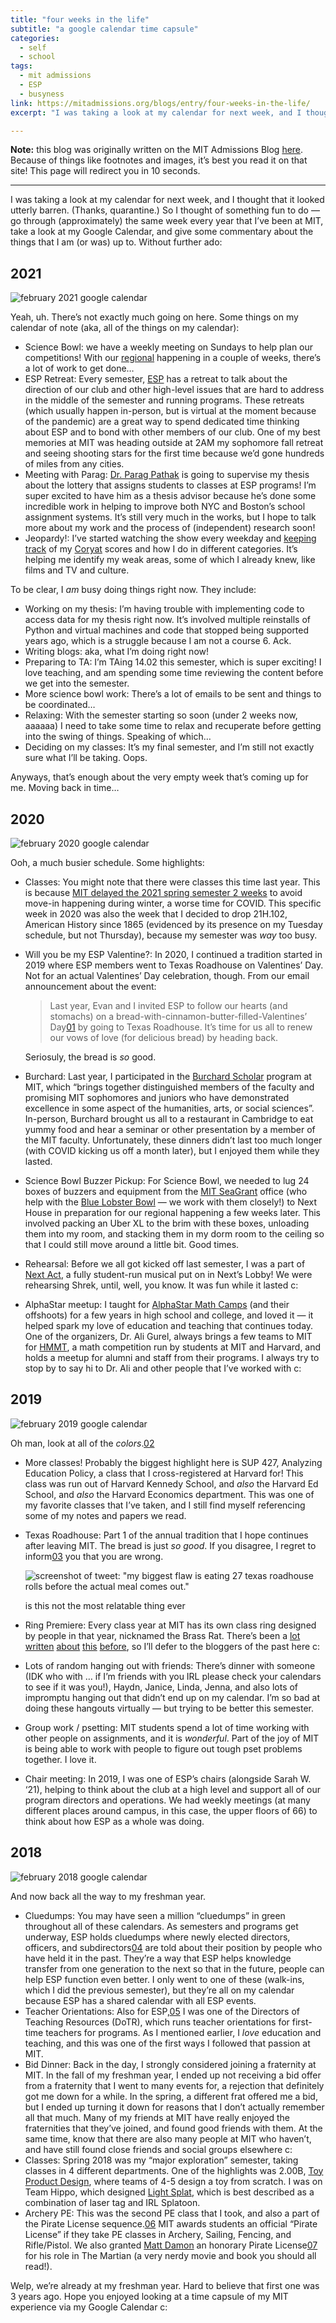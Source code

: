 ```yaml
---
title: "four weeks in the life"
subtitle: "a google calendar time capsule"
categories:
  - self
  - school
tags:
  - mit admissions
  - ESP
  - busyness
link: https://mitadmissions.org/blogs/entry/four-weeks-in-the-life/
excerpt: "I was taking a look at my calendar for next week, and I thought that it looked utterly barren. (Thanks, quarantine.) So I thought of something fun to do — go through (approximately) the same week every year that I’ve been at MIT, take a look at my Google Calendar, and give some commentary about the things that I am (or was) up to. Without further ado..."

---
```


<div class="notice--warning"><b>Note:</b> this blog was originally written on the MIT Admissions Blog <a href="https://mitadmissions.org/blogs/entry/four-weeks-in-the-life/">here</a>. Because of things like footnotes and images, it’s best you read it on that site! This page will redirect you in 10 seconds.</div> <meta http-equiv="refresh" content="10;URL=https://mitadmissions.org/blogs/entry/four-weeks-in-the-life/">

---

I was taking a look at my calendar for next week, and I thought that it looked utterly barren. (Thanks, quarantine.) So I thought of something fun to do — go through (approximately) the same week every year that I’ve been at MIT, take a look at my Google Calendar, and give some commentary about the things that I am (or was) up to. Without further ado:

## 2021

![february 2021 google calendar](https://mitadmissions.org/wp-content/uploads/2021/02/2021-1000x536.png)

Yeah, uh. There’s not exactly much going on here. Some things on my calendar of note (aka, all of the things on my calendar):

- Science Bowl: we have a weekly meeting on Sundays to help plan our competitions! With our [regional](https://science.osti.gov/wdts/nsb/Regional-Competitions/Middle-School-Regionals/MA_ME_NH_VT_Northeast-Regional-Middle-School-Science-Bowl) happening in a couple of weeks, there’s a lot of work to get done…
- ESP Retreat: Every semester, [ESP](https://esp.mit.edu/learn/index.html) has a retreat to talk about the direction of our club and other high-level issues that are hard to address in the middle of the semester and running programs. These retreats (which usually happen in-person, but is virtual at the moment because of the pandemic) are a great way to spend dedicated time thinking about ESP and to bond with other members of our club. One of my best memories at MIT was heading outside at 2AM my sophomore fall retreat and seeing shooting stars for the first time because we’d gone hundreds of miles from any cities.
- Meeting with Parag: [Dr. Parag Pathak](https://economics.mit.edu/faculty/ppathak) is going to supervise my thesis about the lottery that assigns students to classes at ESP programs! I’m super excited to have him as a thesis advisor because he’s done some incredible work in helping to improve both NYC and Boston’s school assignment systems. It’s still very much in the works, but I hope to talk more about my work and the process of (independent) research soon!
- Jeopardy!: I’ve started watching the show every weekday and [keeping track](https://j-scorer.com/) of my [Coryat](https://j-archive.com/help.php#coryatscore) scores and how I do in different categories. It’s helping me identify my weak areas, some of which I already knew, like films and TV and culture.

To be clear, I *am* busy doing things right now. They include:

- Working on my thesis: I’m having trouble with implementing code to access data for my thesis right now. It’s involved multiple reinstalls of Python and virtual machines and code that stopped being supported years ago, which is a struggle because I am not a course 6. Ack.
- Writing blogs: aka, what I’m doing right now!
- Preparing to TA: I’m TAing 14.02 this semester, which is super exciting! I love teaching, and am spending some time reviewing the content before we get into the semester.
- More science bowl work: There’s a lot of emails to be sent and things to be coordinated…
- Relaxing: With the semester starting so soon (under 2 weeks now, aaaaaa) I need to take some time to relax and recuperate before getting into the swing of things. Speaking of which…
- Deciding on my classes: It’s my final semester, and I’m still not exactly sure what I’ll be taking. Oops.

Anyways, that’s enough about the very empty week that’s coming up for me. Moving back in time…

## 2020

![february 2020 google calendar](https://mitadmissions.org/wp-content/uploads/2021/02/2020-1000x572.png)

Ooh, a much busier schedule. Some highlights:

- Classes: You might note that there were classes this time last year. This is because [MIT delayed the 2021 spring semester 2 weeks](https://thetech.com/2020/10/28/spring-2021-calendar) to avoid move-in happening during winter, a worse time for COVID. This specific week in 2020 was also the week that I decided to drop 21H.102, American History since 1865 (evidenced by its presence on my Tuesday schedule, but not Thursday), because my semester was *way* too busy.

- Will you be my ESP Valentine?: In 2020, I continued a tradition started in 2019 where ESP members went to Texas Roadhouse on Valentines’ Day. Not for an actual Valentines’ Day celebration, though. From our email announcement about the event:

  > Last year, Evan and I invited ESP to follow our hearts (and stomachs) on a bread-with-cinnamon-butter-filled-Valentines’ Day⁠[01](https://mitadmissions.org/blogs/entry/four-weeks-in-the-life/#annotation-1) by going to Texas Roadhouse. It’s time for us all to renew our vows of love (for delicious bread) by heading back.

  Seriosuly, the bread is *so* good.

- Burchard: Last year, I participated in the [Burchard Scholar](https://shass.mit.edu/undergraduate/scholarships/burchard) program at MIT, which “brings together distinguished members of the faculty and promising MIT sophomores and juniors who have demonstrated excellence in some aspect of the humanities, arts, or social sciences”. In-person, Burchard brought us all to a restaurant in Cambridge to eat yummy food and hear a seminar or other presentation by a member of the MIT faculty. Unfortunately, these dinners didn’t last too much longer (with COVID kicking us off a month later), but I enjoyed them while they lasted.

- Science Bowl Buzzer Pickup: For Science Bowl, we needed to lug 24 boxes of buzzers and equipment from the [MIT SeaGrant](https://seagrant.mit.edu/) office (who help with the [Blue Lobster Bowl](https://seagrant.mit.edu/blue-lobster-bowl/) — we work with them closely!) to Next House in preparation for our regional happening a few weeks later. This involved packing an Uber XL to the brim with these boxes, unloading them into my room, and stacking them in my dorm room to the ceiling so that I could still move around a little bit. Good times.

- Rehearsal: Before we all got kicked off last semester, I was a part of [Next Act](http://nextact.mit.edu/), a fully student-run musical put on in Next’s Lobby! We were rehearsing Shrek, until, well, you know. It was fun while it lasted c:

- AlphaStar meetup: I taught for [AlphaStar Math Camps](https://alphastar.academy/) (and their offshoots) for a few years in high school and college, and loved it — it helped spark my love of education and teaching that continues today. One of the organizers, Dr. Ali Gurel, always brings a few teams to MIT for [HMMT](https://www.hmmt.org/), a math competition run by students at MIT and Harvard, and holds a meetup for alumni and staff from their programs. I always try to stop by to say hi to Dr. Ali and other people that I’ve worked with c:

## 2019

![february 2019 google calendar](https://mitadmissions.org/wp-content/uploads/2021/02/2019-1000x565.png)

Oh man, look at all of the *colors*.⁠[02](https://mitadmissions.org/blogs/entry/four-weeks-in-the-life/#annotation-2)

- More classes! Probably the biggest highlight here is SUP 427, Analyzing Education Policy, a class that I cross-registered at Harvard for! This class was run out of Harvard Kennedy School, and *also* the Harvard Ed School, and *also* the Harvard Economics department. This was one of my favorite classes that I’ve taken, and I still find myself referencing some of my notes and papers we read.

- Texas Roadhouse: Part 1 of the annual tradition that I hope continues after leaving MIT. The bread is just *so good*. If you disagree, I regret to inform⁠[03](https://mitadmissions.org/blogs/entry/four-weeks-in-the-life/#annotation-3) you that you are wrong.

  

  ![screenshot of tweet: "my biggest flaw is eating 27 texas roadhouse rolls before the actual meal comes out."](https://mitadmissions.org/wp-content/uploads/2021/02/image-1.png)

  is this not the most relatable thing ever

- Ring Premiere: Every class year at MIT has its own class ring designed by people in that year, nicknamed the Brass Rat. There’s been a [lot](https://mitadmissions.org/blogs/entry/2022-ring-premiere/) [written](https://mitadmissions.org/blogs/entry/class-of-2020-ring-premiere/) [about](https://mitadmissions.org/blogs/entry/put_a_ring_on_it/) [this](https://mitadmissions.org/blogs/entry/history-of-the-brass-rat/) [before](https://mitadmissions.org/help/faq/brass-rat/), so I’ll defer to the bloggers of the past here c:

- Lots of random hanging out with friends: There’s dinner with someone (IDK who with … if I’m friends with you IRL please check your calendars to see if it was you!), Haydn, Janice, Linda, Jenna, and also lots of impromptu hanging out that didn’t end up on my calendar. I’m so bad at doing these hangouts virtually — but trying to be better this semester.

- Group work / psetting: MIT students spend a lot of time working with other people on assignments, and it is *wonderful*. Part of the joy of MIT is being able to work with people to figure out tough pset problems together. I love it.

- Chair meeting: In 2019, I was one of ESP’s chairs (alongside Sarah W. ‘21), helping to think about the club at a high level and support all of our program directors and operations. We had weekly meetings (at many different places around campus, in this case, the upper floors of 66) to think about how ESP as a whole was doing.

## 2018

![february 2018 google calendar](https://mitadmissions.org/wp-content/uploads/2021/02/2018-1000x572.png)

And now back all the way to my freshman year.

- Cluedumps: You may have seen a million “cluedumps” in green throughout all of these calendars. As semesters and programs get underway, ESP holds cluedumps where newly elected directors, officers, and subdirectors⁠[04](https://mitadmissions.org/blogs/entry/four-weeks-in-the-life/#annotation-4) are told about their position by people who have held it in the past. They’re a way that ESP helps knowledge transfer from one generation to the next so that in the future, people can help ESP function even better. I only went to one of these (walk-ins, which I did the previous semester), but they’re all on my calendar because ESP has a shared calendar with all ESP events.
- Teacher Orientations: Also for ESP,⁠[05](https://mitadmissions.org/blogs/entry/four-weeks-in-the-life/#annotation-5) I was one of the Directors of Teaching Resources (DoTR), which runs teacher orientations for first-time teachers for programs. As I mentioned earlier, I *love* education and teaching, and this was one of the first ways I followed that passion at MIT.
- Bid Dinner: Back in the day, I strongly considered joining a fraternity at MIT. In the fall of my freshman year, I ended up not receiving a bid offer from a fraternity that I went to many events for, a rejection that definitely got me down for a while. In the spring, a different frat offered me a bid, but I ended up turning it down for reasons that I don’t actually remember all that much. Many of my friends at MIT have really enjoyed the fraternities that they’ve joined, and found good friends with them. At the same time, know that there are also many people at MIT who haven’t, and have still found close friends and social groups elsewhere c:
- Classes: Spring 2018 was my “major exploration” semester, taking classes in 4 different departments. One of the highlights was 2.00B, [Toy Product Design](http://web.mit.edu/2.00b/www/), where teams of 4-5 design a toy from scratch. I was on Team Hippo, which designed [Light Splat](http://web.mit.edu/2.00b/toy_museum/2018/index.html), which is best described as a combination of laser tag and IRL Splatoon.
- Archery PE: This was the second PE class that I took, and also a part of the Pirate License sequence.⁠[06](https://mitadmissions.org/blogs/entry/four-weeks-in-the-life/#annotation-6) MIT awards students an official “Pirate License” if they take PE classes in Archery, Sailing, Fencing, and Rifle/Pistol. We also granted [Matt Damon](https://alum.mit.edu/slice/arrrr-mit-pirates-and-matt-damon-certified) an honorary Pirate License⁠[07](https://mitadmissions.org/blogs/entry/four-weeks-in-the-life/#annotation-7) for his role in The Martian (a very nerdy movie and book you should all read!).

Welp, we’re already at my freshman year. Hard to believe that first one was 3 years ago. Hope you enjoyed looking at a time capsule of my MIT experience via my Google Calendar c:

 